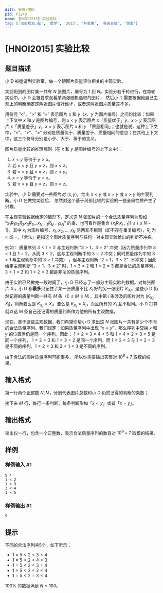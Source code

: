 ```yaml
---
diff: 省选/NOI-
pid: P3240
name: [HNOI2015] 实验比较
tag: ['动态规划,dp', '数学', '2015', '并查集', '各省省选', '湖南']
---
```

# [HNOI2015] 实验比较
## 题目描述

小 D 被邀请到实验室，做一个跟图片质量评价相关的主观实验。

实验用到的图片集一共有 $N$ 张图片，编号为 $1$ 到 $N$。实验分若干轮进行，在每轮实验中，小 D 会被要求观看某两张随机选取的图片， 然后小 D 需要根据他自己主观上的判断确定这两张图片谁好谁坏，或者这两张图片质量差不多。 

用符号 ”$<$”、“$>$” 和 “$=$” 表示图片 $x$ 和 $y$（$x$、$y$ 为图片编号）之间的比较：如果上下文中 $x$ 和 $y$ 是图片编号，则 $x<y$ 表示图片 $x$「质量优于」$y$，$x>y$ 表示图片 $x$「质量差于」$y$，$x=y$ 表示图片 $x$ 和 $y$ 「质量相同」；也就是说，这种上下文中，“$<$”、“$>$”、“$=$” 分别是质量优于、质量差于、质量相同的意思；在其他上下文中，这三个符号分别是小于、大于、等于的含义。

图片质量比较的推理规则（在 $x$ 和 $y$ 是图片编号的上下文中）：
1. $x < y$ 等价于 $y > x$。
2. 若 $x < y$ 且 $y = z$，则 $x < z$。
3. 若 $x < y$ 且 $x = z$，则 $z < y$。
4. $x=y$ 等价于 $y=x$。
5. 若 $x=y$ 且 $y=z$，则 $x=z$。 

实验中，小 D 需要对一些图片对 $(x, y)$，给出 $x < y$ 或 $x = y$ 或 $x > y$ 的主观判断。小 D 在做完实验后， 忽然对这个基于局部比较的实验的一些全局性质产生了兴趣。

在主观实验数据给定的情形下，定义这 $N$ 张图片的一个合法质量序列为形如 “$x_1 R_1 x_2 R_2 x_3 R_3 …x_{N-1} R_{N-1} x_N$” 的串，也可看作是集合 $\{ x_i R_i x_{i+1}|1 \leq i \leq N-1 \}$，其中  $x_i$ 为图片编号，$x_1,x_2, \ldots ,x_N$ 两两互不相同（即不存在重复编号），$R_i$ 为 $<$ 或 $=$，「合法」是指这个图片质量序列与任何一对主观实验给出的判断不冲突。 

例如： 质量序列 $3 < 1 = 2$ 与主观判断 “$3 > 1$，$3 = 2$” 冲突（因为质量序列中 $3<1$ 且 $1=2$，从而 $3<2$，这与主观判断中的 $3=2$ 冲突；同时质量序列中的 $3<1$ 与主观判断中的 $3>1$ 冲突） ，但与主观判断 “$2 = 1$，$3 < 2$”  不冲突；因此给定主观判断 “$3>1$，$3=2$” 时，$1<3=2$ 和 $1<2=3$ 都是合法的质量序列，$3<1=2$ 和 $1<2<3$ 都是非法的质量序列。

由于实验已经做完一段时间了，小 D 已经忘了一部分主观实验的数据。对每张图片 $X_i$，小 D 都**最多**只记住了某一张质量不比 $X_i$ 好的另一张图片 $K_{X_i}$。这些小 D 仍然记得的质量判断一共有 $M$ 条（$0 \leq M \leq N$），其中第 $i$ 条涉及的图片对为 $(K_{X_i}, X_i)$，判断要么是 $K_{X_i} < X_i$，要么是 $K_{X_i} = X_i$，而且所有的 $X_i$ 互不相同。小 D 打算就以这 M 条自己还记得的质量判断作为他的所有主观数据。

现在，基于这些主观数据，我们希望你帮小 D 求出这 $N$ 张图片一共有多少个不同的合法质量序列。我们规定：如果质量序列中出现 “$x = y$”，那么序列中交换 $x$ 和 $y$ 的位置后仍是同一个序列。因此： $1<2=3=4<5$ 和 $1<4=2=3<5$ 是同一个序列， $1 < 2 = 3$ 和 $1 < 3 = 2$ 是同一个序列，而 $1 < 2 < 3$ 与 $1 < 2 = 3$ 是不同的序列，$1<2<3$ 和 $2<1<3$ 是不同的序列。

由于合法的图片质量序列可能很多， 所以你需要输出答案对 $10^9 + 7$ 取模的结果。
## 输入格式

第一行两个正整数 $N,M$，分别代表图片总数和小 $D$ 仍然记得的判断的条数；

接下来 $M$ 行，每行一条判断，每条判断形如「$x < y$」或者「$x = y$」。
## 输出格式

输出仅一行，包含一个正整数，表示合法质量序列的数目对 $10^9+7$ 取模的结果。
## 样例

### 样例输入 #1
```
5 4
1 < 2
1 < 3
2 < 4
1 = 5
```
### 样例输出 #1
```
5
```
## 提示

不同的合法序列共5个，如下所示：

- $1 = 5 < 2 < 3 < 4$ 
- $1 = 5 < 2 < 4 < 3$
- $1 = 5 < 2 < 3 = 4$ 
- $1 = 5 < 3 < 2 < 4$ 
- $1 = 5 < 2 = 3 < 4$

$100\%$ 的数据满足 $N \leq 100$。
